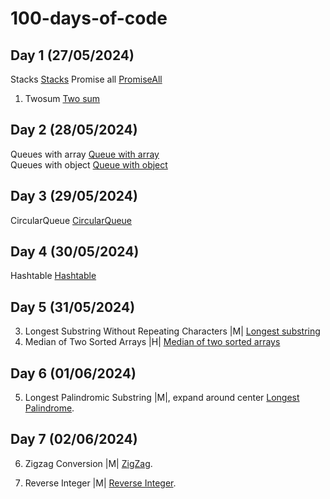 # 100-days-of-code

## Day 1 (27/05/2024)

Stacks
[Stacks](Day%201/Stack.js)
Promise all
[PromiseAll](Day%201/promiseAll.js)

1. Twosum
   [Two sum](Day%201/Stack.js)<br>

## Day 2 (28/05/2024)

Queues with array
[Queue with array](Day%202/queue_array.js)<br>
Queues with object
[Queue with object](Day%202/queue_object.js)

## Day 3 (29/05/2024)

CircularQueue
[CircularQueue](Day%203/CircularQueue.js)

## Day 4 (30/05/2024)

Hashtable
[Hashtable](Day%204/Hashtable.js)

## Day 5 (31/05/2024)

3. Longest Substring Without Repeating Characters |M|
   [Longest substring](Day%205/3_Longest_Substring.js)
4. Median of Two Sorted Arrays |H|
   [Median of two sorted arrays](Day%205/4_Median_of_Two_Sorted_Arrays.js)

## Day 6 (01/06/2024)

5. Longest Palindromic Substring |M|, expand around center
   [Longest Palindrome](Day%206/LongestPalindrome.js).

## Day 7 (02/06/2024)

6. Zigzag Conversion |M|
   [ZigZag](Day%207/6_ZigZag.js).

7. Reverse Integer |M|
   [Reverse Integer](Day%207/7_Reverse_Integer.js).
